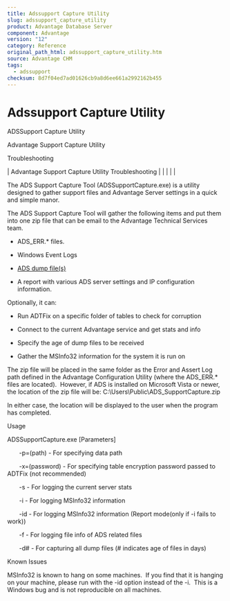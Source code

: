 ```yaml
---
title: Adssupport Capture Utility
slug: adssupport_capture_utility
product: Advantage Database Server
component: Advantage
version: "12"
category: Reference
original_path_html: adssupport_capture_utility.htm
source: Advantage CHM
tags:
  - adssupport
checksum: 8d7f04ed7ad01626cb9a8d6ee661a2992162b455
---
```


# Adssupport Capture Utility

ADSSupport Capture Utility

Advantage Support Capture Utility

Troubleshooting

| Advantage Support Capture Utility  Troubleshooting |  |  |  |  |

The ADS Support Capture Tool (ADSSupportCapture.exe) is a utility designed to gather support files and Advantage Server settings in a quick and simple manor.

The ADS Support Capture Tool will gather the following items and put them into one zip file that can be email to the Advantage Technical Services team.

- ADS\_ERR.\* files.

- Windows Event Logs

- [ADS dump file(s)](master_adsdump_files.md)

- A report with various ADS server settings and IP configuration information.

Optionally, it can:

- Run ADTFix on a specific folder of tables to check for corruption

- Connect to the current Advantage service and get stats and info

- Specify the age of dump files to be received

- Gather the MSInfo32 information for the system it is run on

The zip file will be placed in the same folder as the Error and Assert Log path defined in the Advantage Configuration Utility (where the ADS\_ERR.\* files are located).  However, if ADS is installed on Microsoft Vista or newer, the location of the zip file will be: C:\Users\Public\ADS\_SupportCapture.zip

In either case, the location will be displayed to the user when the program has completed.

Usage

ADSSupportCapture.exe [Parameters]

       -p=(path) - For specifying data path

       -x=(password) - For specifying table encryption password passed to ADTFix (not recommended)

       -s - For logging the current server stats

       -i - For logging MSInfo32 information

       -id - For logging MSInfo32 information (Report mode(only if -i fails to work))

       -f - For logging file info of ADS related files

       -d# - For capturing all dump files (# indicates age of files in days)

Known Issues

MSInfo32 is known to hang on some machines.  If you find that it is hanging on your machine, please run with the -id option instead of the -i.  This is a Windows bug and is not reproducible on all machines.
